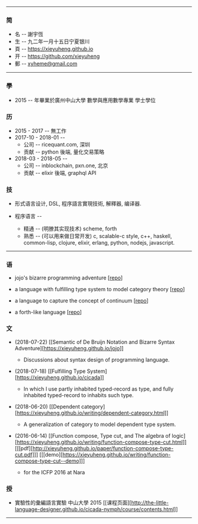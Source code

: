 ------

### 简

  - 名 -- 謝宇恆
  - 生 -- 九二年一月十五日宁夏银川
  - 頁 -- https://xieyuheng.github.io
  - 开 -- https://github.com/xieyuheng
  - 郵 -- xyheme@gmail.com

------

### 學

  - 2015 -- 年畢業於廣州中山大學 數學與應用數學專業 學士學位

### 历

  - 2015 - 2017 -- 無工作
  - 2017-10 - 2018-01 --
    - 公司 -- ricequant.com, 深圳
    - 贡献 -- python 後端, 量化交易策略
  - 2018-03 - 2018-05 --
    - 公司 -- inblockchain, pxn.one, 北京
    - 贡献 -- elixir 後端, graphql API

### 技

  - 形式语言设计, DSL, 程序語言實現技術, 解釋器, 编译器.

  - 程序语言 --
    - 精通 -- (明膫其实现技术)
      scheme, forth
    - 熟悉 -- (可以用来做日常开发)
      c, scalable-c style, c++,
      haskell, common-lisp, clojure,
      elixir, erlang, python, nodejs,
      javascript.

------

### 语

  - jojo's bizarre programming adventure [[repo][jojo]]

  - a language with fulfilling type system to model category theory [[repo][cicada]]

  - a language to capture the concept of continuum [[repo][continuum]]

  - a forth-like language [[repo][cicada-nymph]]

### 文

  - (2018-07-22) [[Semantic of De Bruijn Notation and Bizarre Syntax Adventure][https://xieyuheng.github.io/jojo]]
    - Discussions about syntax design of programming language.

  - (2018-07-18) [[Fulfilling Type System][https://xieyuheng.github.io/cicada]]
    - In which I use partly inhabited typed-record as type,
      and fully inhabited typed-record to inhabits such type.

  - (2018-06-20) [[Dependent category][https://xieyuheng.github.io/writing/dependent-category.html]]
    - A generalization of category to model dependent type system.

  - (2016-06-14) [[Function compose, Type cut, and The algebra of logic][https://xieyuheng.github.io/writing/function-compose-type-cut.html]] [[[pdf][http://xieyuheng.github.io/paper/function-compose-type-cut.pdf]]] [[[demo][https://xieyuheng.github.io/writing/function-compose-type-cut--demo]]]
    - for the ICFP 2016 at Nara

### 授

  - 實驗性的彙編語言實驗 中山大學 2015 [[课程页面][http://the-little-language-designer.github.io/cicada-nymph/course/contents.html]]

------

[jojo]: https://github.com/xieyuheng/jojo
[cicada]: https://github.com/xieyuheng/cicada
[continuum]: https://github.com/xieyuheng/continuum
[cicada-nymph]: https://github.com/xieyuheng/cicada-nymph
